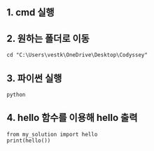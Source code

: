 ## 1. cmd 실행

## 2. 원하는 폴더로 이동
```
cd "C:\Users\vestk\OneDrive\Desktop\Codyssey"
```

## 3. 파이썬 실행
```
python
```

## 4. hello 함수를 이용해 hello 출력
```
from my_solution import hello
print(hello())
```
